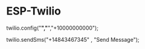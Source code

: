 ﻿# ESP-Twilio

twilio.config("********","********","+10000000000");

twilio.sendSms("+14843467345" , "Send Message");
